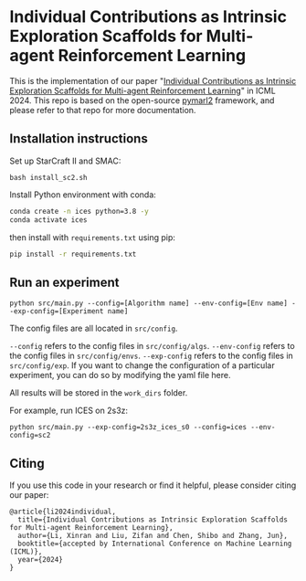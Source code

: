 # Individual Contributions as Intrinsic Exploration Scaffolds for Multi-agent Reinforcement Learning

This is the implementation of our paper "[Individual Contributions as Intrinsic Exploration Scaffolds for Multi-agent Reinforcement Learning](https://arxiv.org/abs/xxxx)" in ICML 2024. This repo is based on the open-source [pymarl2](https://github.com/hijkzzz/pymarl2) framework, and please refer to that repo for more documentation.

## Installation instructions

Set up StarCraft II and SMAC:

```shell
bash install_sc2.sh
```

Install Python environment with conda:

```bash
conda create -n ices python=3.8 -y
conda activate ices
```

then install with `requirements.txt` using pip:

```bash
pip install -r requirements.txt
```

## Run an experiment 

```shell
python src/main.py --config=[Algorithm name] --env-config=[Env name] --exp-config=[Experiment name]
```

The config files are all located in `src/config`.

`--config` refers to the config files in `src/config/algs`.
`--env-config` refers to the config files in `src/config/envs`.
`--exp-config` refers to the config files in `src/config/exp`. If you want to change the configuration of a particular experiment, you can do so by modifying the yaml file here.

All results will be stored in the `work_dirs` folder.

For example, run ICES on 2s3z:

```
python src/main.py --exp-config=2s3z_ices_s0 --config=ices --env-config=sc2
```

## Citing

If you use this code in your research or find it helpful, please consider citing our paper:
```
@article{li2024individual,
  title={Individual Contributions as Intrinsic Exploration Scaffolds for Multi-agent Reinforcement Learning},
  author={Li, Xinran and Liu, Zifan and Chen, Shibo and Zhang, Jun},
  booktitle={accepted by International Conference on Machine Learning (ICML)},
  year={2024}
}
```
